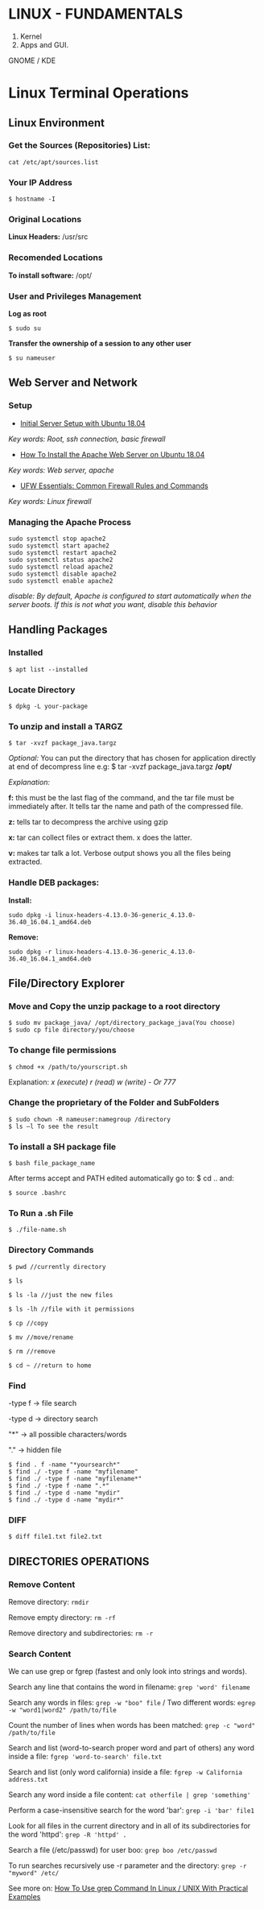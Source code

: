 # LINUX - FUNDAMENTALS

1. Kernel 
2. Apps and GUI. 

GNOME / KDE

# Linux Terminal Operations

## Linux Environment

### Get the Sources (Repositories) List:
```
cat /etc/apt/sources.list 
```

### Your IP Address
```
$ hostname -I
```

### Original Locations
**Linux Headers:** /usr/src

### Recomended Locations
**To install software:** /opt/

### User and Privileges Management

**Log as root**
```
$ sudo su
```
**Transfer the ownership of a session to any other user**
```
$ su nameuser
```

## Web Server and Network

### Setup
- [Initial Server Setup with Ubuntu 18.04](https://www.digitalocean.com/community/tutorials/initial-server-setup-with-ubuntu-18-04)

_Key words: Root, ssh connection, basic firewall_

- [How To Install the Apache Web Server on Ubuntu 18.04](https://www.digitalocean.com/community/tutorials/how-to-install-the-apache-web-server-on-ubuntu-18-04)

_Key words: Web server, apache_

- [UFW Essentials: Common Firewall Rules and Commands](https://www.digitalocean.com/community/tutorials/ufw-essentials-common-firewall-rules-and-commands)

_Key words: Linux firewall_

### Managing the Apache Process
```
sudo systemctl stop apache2
sudo systemctl start apache2
sudo systemctl restart apache2
sudo systemctl status apache2
sudo systemctl reload apache2
sudo systemctl disable apache2
sudo systemctl enable apache2
```
_disable: By default, Apache is configured to start automatically when the server boots. If this is not what you want, disable this behavior_

## Handling Packages

### Installed
```
$ apt list --installed
```

### Locate Directory
```
$ dpkg -L your-package
```

### To unzip and install a TARGZ
```
$ tar -xvzf package_java.targz 
```
_Optional:_ You can put the directory that has chosen for application directly at end of decompress line
e.g: $ tar -xvzf package_java.targz **/opt/**

_Explanation:_

**f:** this must be the last flag of the command, and the tar file must be immediately after. It tells tar the name and path of the compressed file. 

**z:** tells tar to decompress the archive using gzip 

**x:** tar can collect files or extract them. x does the latter. 

**v:** makes tar talk a lot. Verbose output shows you all the files being extracted. 

### Handle DEB packages:
**Install:**
```
sudo dpkg -i linux-headers-4.13.0-36-generic_4.13.0-36.40_16.04.1_amd64.deb
```
**Remove:**
```
sudo dpkg -r linux-headers-4.13.0-36-generic_4.13.0-36.40_16.04.1_amd64.deb
``` 

## File/Directory Explorer

### Move and Copy the unzip package to a root directory 
```
$ sudo mv package_java/ /opt/directory_package_java(You choose) 
$ sudo cp file directory/you/choose 
```

### To change file permissions 
```
$ chmod +x /path/to/yourscript.sh 
```
Explanation: _x (execute) r (read) w (write) - Or 777_
 
### Change the proprietary of the Folder and SubFolders 
```
$ sudo chown -R nameuser:namegroup /directory 
$ ls –l To see the result 
```

### To install a SH package file 
```
$ bash file_package_name 
```
After terms accept and PATH edited automatically go to: $ cd .. and: 
```
$ source .bashrc 
```

### To Run a .sh File 
```
$ ./file-name.sh 
```

### Directory Commands 
```
$ pwd //currently directory 

$ ls 

$ ls -la //just the new files 

$ ls -lh //file with it permissions 

$ cp //copy 

$ mv //move/rename 

$ rm //remove

$ cd ~ //return to home
```

### Find
-type f -> file search

-type d -> directory search

"*" -> all possible characters/words

"." -> hidden file
```
$ find . f -name "*yoursearch*"
$ find ./ -type f -name "myfilename"
$ find ./ -type f -name "myfilename*"
$ find ./ -type f -name ".*"
$ find ./ -type d -name "mydir"
$ find ./ -type d -name "mydir*"
```

### DIFF
```
$ diff file1.txt file2.txt
```

## DIRECTORIES OPERATIONS

### Remove Content

Remove directory: `rmdir`

Remove empty directory: `rm -rf`

Remove directory and subdirectories: `rm -r`

### Search Content

We can use grep or fgrep (fastest and only look into strings and words).

Search any line that contains the word in filename: `grep 'word' filename`

Search any words in files: `grep -w "boo" file` / Two different words: `egrep -w "word1|word2" /path/to/file`

Count the number of lines when words has been matched: `grep -c "word" /path/to/file`

Search and list (word-to-search proper word and part of others) any word inside a file: `fgrep 'word-to-search' file.txt`

Search and list (only word california) inside a file: `fgrep -w California address.txt`

Search any word inside a file content: `cat otherfile | grep 'something'`

Perform a case-insensitive search for the word 'bar': `grep -i 'bar' file1`

Look for all files in the current directory and in all of its subdirectories for the word 'httpd': `grep -R 'httpd' .`

Search a file (/etc/passwd) for user boo: `grep boo /etc/passwd`

To run searches recursively use -r parameter and the directory: `grep -r "myword" /etc/`

See more on: [How To Use grep Command In Linux / UNIX With Practical Examples](https://www.cyberciti.biz/faq/howto-use-grep-command-in-linux-unix/)